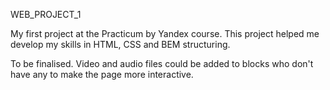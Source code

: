 WEB_PROJECT_1

My first project at the Practicum by Yandex course. This project helped me develop my skills in HTML, CSS and BEM structuring.

To be finalised. Video and audio files could be added to blocks who don't have any to make the page more interactive.
